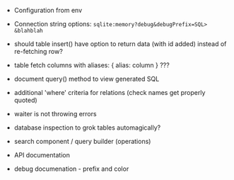 * Configuration from env

* Connection string options: `sqlite:memory?debug&debugPrefix=SQL> &blahblah`

* should table insert() have option to return data (with id added) instead of
  re-fetching row?

* table fetch columns with aliases: { alias: column } ???

* document query() method to view generated SQL

* additional 'where' criteria for relations (check names get properly quoted)

* waiter is not throwing errors

* database inspection to grok tables automagically?

* search component / query builder (operations)

* API documentation

* debug documenation - prefix and color
